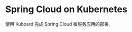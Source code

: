 # Spring Cloud on Kubernetes

使用 Kuboard 完成 Spring Cloud 微服务应用的部署。

<div>
<script type='text/javascript' src='https://www.wjx.top/handler/jqemed.ashx?activity=43409534&width=760&source=iframe'></script>
</div>